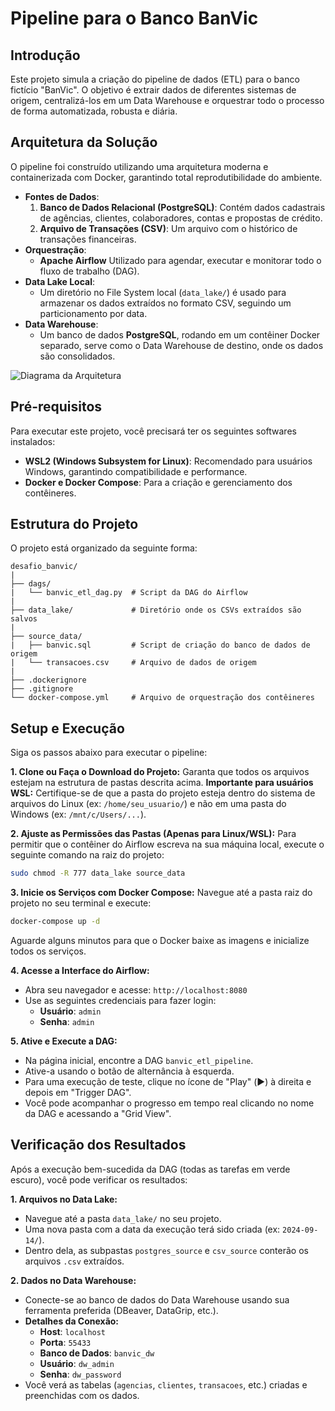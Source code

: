# Pipeline para o Banco BanVic

## Introdução

Este projeto simula a criação do pipeline de dados (ETL) para o banco fictício "BanVic". O objetivo é extrair dados de diferentes sistemas de origem, centralizá-los em um Data Warehouse e orquestrar todo o processo de forma automatizada, robusta e diária.

## Arquitetura da Solução

O pipeline foi construído utilizando uma arquitetura moderna e containerizada com Docker, garantindo total reprodutibilidade do ambiente.

- **Fontes de Dados**:
  1.  **Banco de Dados Relacional (PostgreSQL)**: Contém dados cadastrais de agências, clientes, colaboradores, contas e propostas de crédito.
  2.  **Arquivo de Transações (CSV)**: Um arquivo com o histórico de transações financeiras.
- **Orquestração**:
  - **Apache Airflow** Utilizado para agendar, executar e monitorar todo o fluxo de trabalho (DAG).
- **Data Lake Local**:
  - Um diretório no File System local (`data_lake/`) é usado para armazenar os dados extraídos no formato CSV, seguindo um particionamento por data.
- **Data Warehouse**:
  - Um banco de dados **PostgreSQL**, rodando em um contêiner Docker separado, serve como o Data Warehouse de destino, onde os dados são consolidados.

![Diagrama da Arquitetura](diagrama.png)

## Pré-requisitos

Para executar este projeto, você precisará ter os seguintes softwares instalados:

- **WSL2 (Windows Subsystem for Linux)**: Recomendado para usuários Windows, garantindo compatibilidade e performance.
- **Docker e Docker Compose**: Para a criação e gerenciamento dos contêineres.

## Estrutura do Projeto

O projeto está organizado da seguinte forma:

```
desafio_banvic/
|
├── dags/
|   └── banvic_etl_dag.py  # Script da DAG do Airflow
|
├── data_lake/             # Diretório onde os CSVs extraídos são salvos
|
├── source_data/
|   ├── banvic.sql         # Script de criação do banco de dados de origem
|   └── transacoes.csv     # Arquivo de dados de origem
|
├── .dockerignore
├── .gitignore
└── docker-compose.yml     # Arquivo de orquestração dos contêineres
```

## Setup e Execução

Siga os passos abaixo para executar o pipeline:

**1. Clone ou Faça o Download do Projeto:**
   Garanta que todos os arquivos estejam na estrutura de pastas descrita acima.
   **Importante para usuários WSL:** Certifique-se de que a pasta do projeto esteja dentro do sistema de arquivos do Linux (ex: `/home/seu_usuario/`) e não em uma pasta do Windows (ex: `/mnt/c/Users/...`).

**2. Ajuste as Permissões das Pastas (Apenas para Linux/WSL):**
   Para permitir que o contêiner do Airflow escreva na sua máquina local, execute o seguinte comando na raiz do projeto:
   ```bash
   sudo chmod -R 777 data_lake source_data
   ```

**3. Inicie os Serviços com Docker Compose:**
   Navegue até a pasta raiz do projeto no seu terminal e execute:
   ```bash
   docker-compose up -d
   ```
   Aguarde alguns minutos para que o Docker baixe as imagens e inicialize todos os serviços.

**4. Acesse a Interface do Airflow:**
   - Abra seu navegador e acesse: `http://localhost:8080`
   - Use as seguintes credenciais para fazer login:
     - **Usuário**: `admin`
     - **Senha**: `admin`

**5. Ative e Execute a DAG:**
   - Na página inicial, encontre a DAG `banvic_etl_pipeline`.
   - Ative-a usando o botão de alternância à esquerda.
   - Para uma execução de teste, clique no ícone de "Play" (▶️) à direita e depois em "Trigger DAG".
   - Você pode acompanhar o progresso em tempo real clicando no nome da DAG e acessando a "Grid View".

## Verificação dos Resultados

Após a execução bem-sucedida da DAG (todas as tarefas em verde escuro), você pode verificar os resultados:

**1. Arquivos no Data Lake:**
   - Navegue até a pasta `data_lake/` no seu projeto.
   - Uma nova pasta com a data da execução terá sido criada (ex: `2024-09-14/`).
   - Dentro dela, as subpastas `postgres_source` e `csv_source` conterão os arquivos `.csv` extraídos.

**2. Dados no Data Warehouse:**
   - Conecte-se ao banco de dados do Data Warehouse usando sua ferramenta preferida (DBeaver, DataGrip, etc.).
   - **Detalhes da Conexão:**
     - **Host**: `localhost`
     - **Porta**: `55433`
     - **Banco de Dados**: `banvic_dw`
     - **Usuário**: `dw_admin`
     - **Senha**: `dw_password`
   - Você verá as tabelas (`agencias`, `clientes`, `transacoes`, etc.) criadas e preenchidas com os dados.